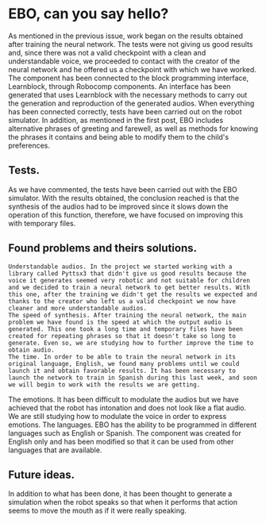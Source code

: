 # EBO, can you say hello?
As mentioned in the previous issue, work began on the results obtained after training the neural network. The tests were not giving us good results and, since there was not a valid checkpoint with a clean and understandable voice, we proceeded to contact with the creator of the neural network and he offered us a checkpoint with which we have worked.
The component has been connected to the block programming interface, Learnblock, through Robocomp components. An interface has been generated that uses Learnblock with the necessary methods to carry out the generation and reproduction of the generated audios. When everything has been connected correctly, tests have been carried out on the robot simulator.
In addition, as mentioned in the first post, EBO includes alternative phrases of greeting and farewell, as well as methods for knowing the phrases it contains and being able to modify them to the child's preferences.
## Tests.
As we have commented, the tests have been carried out with the EBO simulator. With the results obtained, the conclusion reached is that the synthesis of the audios had to be improved since it slows down the operation of this function, therefore, we have focused on improving this with temporary files.
## Found problems and theirs solutions.
    Understandable audios. In the project we started working with a library called Pyttsx3 that didn't give us good results because the voice it generates seemed very robotic and not suitable for children and we decided to train a neural network to get better results. With this one, after the training we didn't get the results we expected and thanks to the creator who left us a valid checkpoint we now have cleaner and more understandable audios.
    The speed of synthesis. After training the neural network, the main problem we have found is the speed at which the output audio is generated. This one took a long time and temporary files have been created for repeating phrases so that it doesn't take so long to generate. Even so, we are studying how to further improve the time to obtain audio.
    The time. In order to be able to train the neural network in its original language, English, we found many problems until we could launch it and obtain favorable results. It has been necessary to launch the network to train in Spanish during this last week, and soon we will begin to work with the results we are getting.
The emotions. It has been difficult to modulate the audios but we have achieved that the robot has intonation and does not look like a flat audio. We are still studying how to modulate the voice in order to express emotions.
The languages. EBO has the ability to be programmed in different languages such as English or Spanish. The component was created for English only and has been modified so that it can be used from other languages that are available.
## Future ideas.
In addition to what has been done, it has been thought to generate a simulation when the robot speaks so that when it performs that action seems to move the mouth as if it were really speaking.

